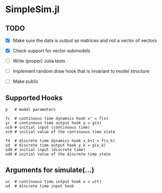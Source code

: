 # SimpleSim.jl

## TODO

- [x] Make sure the data is output as matrices and not a vector of vectors
- [x] Check support for vector submodels
- [ ] Write (proper) Julia tests
- [ ] Implement random draw hook that is invariant to model structure
- [ ] Make public


## Supported Hooks

```
p   # model parameters

fc  # continuous time dynamics hook x' = f(x)
yc  # continnous time output hook y = g(x)
uc0 # initial input (continuous time)
xc0 # initial value of the continuous time state

fd  # discrete time dynamics hook x_k+1 = f(x_k)
yd  # discrete time output hook y_k = g(x_k)
ud0 # initial input (discrete time)
xd0 # initial value of the discrete time state
```

## Arguments for simulate(...)

```
uc  # continuous time intput hook u = u(t)
ud  # discrete time input hook
```
